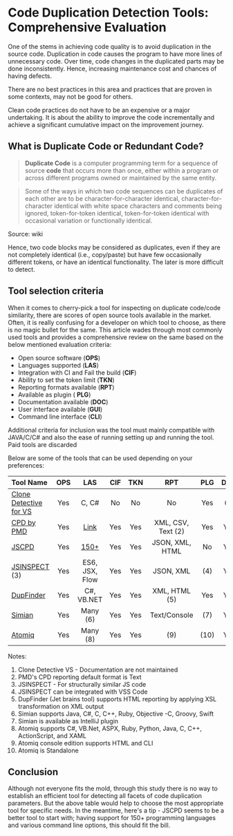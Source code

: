 # Code Duplication Detection Tools: Comprehensive Evaluation

One of the stems in achieving code quality is to avoid duplication in the source code. Duplication in code causes the program to have more lines of unnecessary code. Over time, code changes in the duplicated parts may be done inconsistently. Hence, increasing maintenance cost and chances of having defects. 

There are no best practices in this area and practices that are proven in some contexts, may not be good for others. 

Clean code practices do not have to be an expensive or a major undertaking. It is about the ability to improve the code incrementally and achieve a significant cumulative impact on the improvement journey.

## What is Duplicate Code or Redundant Code?  

> **Duplicate Code** is a computer programming term for a sequence of source **code** that occurs more than once, either within a program or across different programs owned or maintained by the same entity. 

> Some of the ways in which two code sequences can be duplicates of each other are to be character-for-character identical, character-for-character identical with white space characters and comments being ignored, token-for-token identical, token-for-token identical with occasional variation or functionally identical.

Source: wiki

Hence, two code blocks may be considered as duplicates, even if they are not completely identical (i.e., copy/paste) but have few occasionally different tokens, or have an identical functionality. The later is more difficult to detect.

## Tool selection criteria

When it comes to cherry-pick a tool for inspecting on duplicate code/code similarity, there are scores of open source tools available in the market. Often, it is really confusing for a developer on which tool to choose, as there is no magic bullet for the same. This article wades through most commonly used tools and provides a comprehensive review on the same based on the below mentioned evaluation criteria:

* Open source software (**OPS**)
* Languages supported (**LAS**)
* Integration with CI and Fail the build (**CIF**)
* Ability to set the token limit (**TKN**)
* Reporting formats available (**RPT**)
* Available as plugin ( **PLG**)
* Documentation available (**DOC**)
* User interface available (**GUI**)
* Command line interface (**CLI**)

Additional criteria for inclusion was the tool must mainly compatible with JAVA/C/C# and also the ease of running setting up and running the tool. Paid tools are discarded

Below are some of the tools that can be used depending on your preferences:

| Tool Name                   | OPS | LAS            | CIF | TKN | RPT                | PLG  | DOC | GUI | CLI |
|:----------------------------|:---:|:--------------:|:---:|:---:|:------------------:|:----:|:---:|:---:|:---:|
| [Clone Detective for VS][2] | Yes | C, C#          | No  | No  | No                 | Yes  | (1) | Yes | No  |
| [CPD by PMD][3]             | Yes | [Link][4]      | Yes | Yes | XML, CSV, Text (2) | Yes  | Yes | Yes | Yes |
| [JSCPD][5]                  | Yes | [150+][6]      | Yes | Yes | JSON, XML, HTML    | No   | Yes | No  | Yes |
| [JSINSPECT][7] (3)          | Yes | ES6, JSX, Flow | Yes | Yes | JSON, XML          | (4)  | Yes | No  | Yes |
| [DupFinder][8]              | Yes | C#, VB.NET     | Yes | Yes | XML, HTML (5)      | Yes  | Yes | No  | Yes |
| [Simian][9]                 | Yes | Many (6)       | Yes | Yes | Text/Console       | (7)  | Yes | No  | Yes |
| [Atomiq][10]                | Yes | Many (8)       | Yes | Yes | (9)                | (10) | Yes | Yes | (9) |

Notes:

1. Clone Detective VS - Documentation are not maintained
2. PMD's CPD reporting default format is Text
3. JSINSPECT - For structurally similar JS code
4. JSINSPECT can be integrated with VSS Code
5. DupFinder (Jet brains tool) supports HTML reporting by applying XSL transformation on XML output
6. Simian supports Java, C#, C, C++, Ruby, Objective -C, Groovy, Swift
7. Simian is available as IntelliJ plugin
8. Atomiq supports C#, VB.Net, ASPX, Ruby, Python, Java, C, C++, ActionScript, and XAML
9. Atomiq console edition supports HTML and CLI
10. Atomiq is Standalone

## Conclusion

Although not everyone fits the mold, through this study there is no way to establish an efficient tool for detecting all facets of code duplication parameters. But the above table would help to choose the most appropriate tool for specific needs. In the meantime, here's a tip - JSCPD seems to be a better tool to start with; having support for 150+ programming languages and various command line options, this should fit the bill.

[1]: https://en.wikipedia.org/wiki/Duplicate_code
[2]: https://github.com/terrajobst/clonedetective-vs
[3]: https://pmd.github.io/
[4]: https://pmd.github.io/latest/pmd_userdocs_cpd.html#supported-languages
[5]: https://github.com/kucherenko/jscpd
[6]: https://github.com/kucherenko/jscpd/blob/HEAD/docs/supported_formats.md
[7]: https://github.com/danielstjules/jsinspect
[8]: https://www.jetbrains.com/help/resharper/dupFinder.html
[9]: https://www.harukizaemon.com/simian/
[10]: http://www.getatomiq.com/
